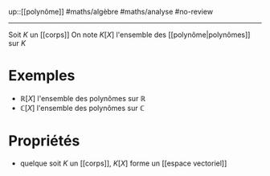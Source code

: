 up::[[polynôme]]
#maths/algèbre #maths/analyse #no-review 

----
Soit $K$ un [[corps]]
On note $K[X]$ l'ensemble des [[polynôme|polynômes]] sur $K$

# Exemples
 - $\mathbb{R}[X]$ l'ensemble des polynômes sur $\mathbb{R}$
 - $\mathbb{C}[X]$ l'ensemble des polynômes sur $\mathbb{C}$

# Propriétés
 - quelque soit $K$ un [[corps]], $K[X]$ forme un [[espace vectoriel]]

